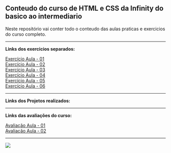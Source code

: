 ## Conteudo do curso de HTML e CSS da Infinity do basico ao intermediario

Neste repositório vai conter todo o conteudo das aulas praticas e exercicios do curso completo.

---

**Links dos exercicios separados:**

[Exercício Aula - 01](https://github.com/marcosfillipe/infinity-html-css-basico-exercicio01) <br>
[Exercício Aula - 02](https://github.com/marcosfillipe/infinity-html-css-basico-exercicio02) <br>
[Exercício Aula - 03](https://github.com/marcosfillipe/infinity-html-css-basico-exercicio03) <br>
[Exercício Aula - 04](https://github.com/marcosfillipe/infinity-html-css-basico-exercicio04) <br>
[Exercício Aula - 05](https://github.com/marcosfillipe/infinity-html-css-basico-exercicio05) <br>
[Exercício Aula - 06](https://github.com/marcosfillipe/infinity-html-css-basico-exercicio06) <br>

---

**Links dos Projetos realizados:**


---

**Links das avaliações do curso:**

[Avaliação Aula - 01](https://github.com/marcosfillipe/infinity-html-css-basico-prova01) <br>
[Avaliação Aula - 02](https://github.com/marcosfillipe/infinity-html-css-basico-prova02) <br>


---

<div style="text-aling: center;">


![](https://media.licdn.com/dms/image/v2/D4D0BAQFNR93j4fKXJA/company-logo_200_200/company-logo_200_200/0/1696797819036/infinityschool_logo?e=2147483647&v=beta&t=X855ID8EbNdKw7eqwLFiIYDU4u0ebPDieJK_MX41fxU)


</div>
